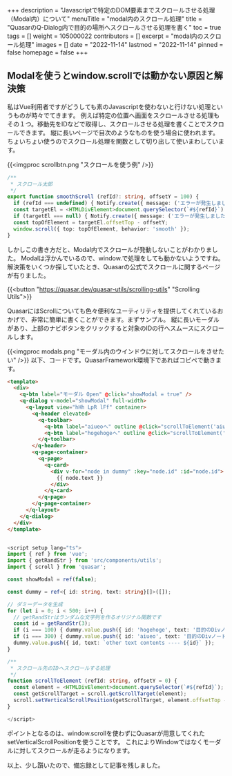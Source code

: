 +++
description = "Javascriptで特定のDOM要素までスクロールさせる処理（Modal内）について"
menuTitle = "modal内のスクロール処理"
title = "QuasarのQ-Dialog内で目的の場所へスクロールさせる処理を書く"
toc = true
tags = []
weight = 105000022
contributors = []
excerpt = "modal内のスクロール処理"
images = []
date = "2022-11-14"
lastmod = "2022-11-14"
pinned = false
homepage = false
+++

## Modalを使うとwindow.scrollでは動かない原因と解決策

私はVue利用者ですがどうしても素のJavascriptを使わないと行けない処理というものが時々でてきます。
例えば特定の位置へ画面をスクロールさせる処理もその１つ。移動先をIDなどで取得し、スクロールさせる処理を書くことでスクロールできます。
縦に長いページで目次のようなものを使う場合に使われます。ちょいちょい使うのでスクロール処理を関数として切り出して使いまわしています。

{{<imgproc scrollbtn.png "スクロールを使う例" />}}


```typescript
/**
 * スクロール太郎
 */
export function smoothScroll (refId?: string, offsetY = 100) {
  if (refId === undefined) { Notify.create({ message: ('エラーが発生しました') }); return; }
  const targetEl = <HTMLDivElement>document.querySelector(`#${refId}`)
  if (targetEl === null) { Notify.create({ message: ('エラーが発生しました') }); return; }
  const topOfElement = targetEl.offsetTop - offsetY;
  window.scroll({ top: topOfElement, behavior: 'smooth' });
}
```

しかしこの書き方だと、Modal内でスクロールが発動しないことがわかりました。
Modalは浮かんでいるので、window.で処理をしても動かないようですね。
解決策をいくつか探していたとき、Quasarの公式でスクロールに関するページが有りました。

{{<button "https://quasar.dev/quasar-utils/scrolling-utils" "Scrolling Utils">}}

QuasarにはScrollについても色々便利なユーティリティを提供してくれているおかげで、非常に簡単に書くことができます。まずサンプル。
縦に長いモーダルがあり、上部のナビボタンをクリックすると対象のIDの行へスムースにスクロールします。

{{<imgproc modals.png "モーダル内のウインドウに対してスクロールをさせたい" />}}
以下、コードです。QuasarFramework環境下であればコピペで動きます。

```html
<template>
  <div>
    <q-btn label="モーダル Open" @click="showModal = true" />
    <q-dialog v-model="showModal" full-width>
      <q-layout view="hHh LpR lFf" container>
        <q-header elevated>
          <q-toolbar>
            <q-btn label="aiueoへ" outline @click="scrollToElement('aiueo')" />
            <q-btn label="hogehogeへ" outline @click="scrollToElement('hogehoge')" />
          </q-toolbar>
        </q-header>
        <q-page-container>
          <q-page>
            <q-card>
              <div v-for="node in dummy" :key="node.id" :id="node.id">
                {{ node.text }}
              </div>
            </q-card>
          </q-page>
        </q-page-container>
      </q-layout>
    </q-dialog>
  </div>
</template>
```

```typescript

<script setup lang="ts">
import { ref } from 'vue';
import { getRandStr } from 'src/components/utils';
import { scroll } from 'quasar';

const showModal = ref(false);

const dummy = ref<{ id: string, text: string}[]>([]);

// ダミーデータを生成
for (let i = 0; i < 500; i++) {
  // getRandStrはランダムな文字列を作るオリジナル関数です
  const id = getRandStr(3);
  if (i === 100) { dummy.value.push({ id: 'hogehoge', text: '目的のDivノード hogehoge 100 ■■■■■■■■■■■■■■■■■■■■' }); }
  if (i === 300) { dummy.value.push({ id: 'aiueo', text: '目的のDivノード aiueo 300 ■■■■■■■■■■■■■■■■■■■■' }); }
  dummy.value.push({ id, text: `other text contents ---- ${id}` });
}

/**
 * スクロール先のIDへスクロールする処理
 */
function scrollToElement (refId: string, offsetY = 0) {
  const element = <HTMLDivElement>document.querySelector(`#${refId}`);
  const getScrollTarget = scroll.getScrollTarget(element);
  scroll.setVerticalScrollPosition(getScrollTarget, element.offsetTop - offsetY, 300);
}

</script>

```

ポイントとなるのは、window.scrollを使わずにQuasarが用意してくれたsetVerticalScrollPositionを使うことです。
これによりWindowではなくモーダルに対してスクロールが走るようになります。

以上、少し躓いたので、備忘録として記事を残しました。
